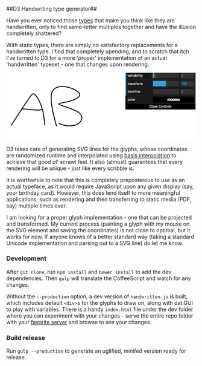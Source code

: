 ##D3 Handwriting type generator##

Have you ever noticed those [types](http://www.google.com/fonts/specimen/Rock+Salt) that make you think like they are handwritten, only to find same-letter multiples together and have the illusion completely shattered?

With static types, there are simply no satisfactory replacements for a handwritten type. I find that completely upending, and to scratch that itch I've turned to D3 for a more 'proper' implementation of an actual 'handwritten' typeset - one that changes upon rendering. 

![](https://raw.githubusercontent.com/maxArturo/d3_handwriting/master/d3_handwriting.gif)

D3 takes care of generating SVG lines for the glyphs, whose coordinates are randomized runtime and interpolated using [basis interpolation](https://en.wikipedia.org/wiki/B-spline) to achieve that good ol' scrawl feel. It also (almost) guarantees that every rendering will be unique - just like every scribble is.


It is worthwhile to note that this is completely preposterous to use as an actual typeface, as it would require JavaScript upon any given display (say, your birthday card). However, this does lend itself to more meaningful applications, such as rendering and then transferring to static media (PDF, say) multiple times over. 

I am looking for a proper glyph implementation - one that can be projected and transformed. My current process (painting a glyph with my mouse on the SVG element and saving the coordinates) is not close to optimal, but it works for now. If anyone knows of a better standard way (taking a standard Unicode implementation and parsing out to a SVG:line) do let me know. 

### Development
After `git clone`, run `npm install` and `bower install` to add the dev dependencies. Then `gulp` will translate the CoffeeScript and watch for any changes. 

Without the `--production` option, a dev version of `handwritten.js` is built, which includes default `<div>`s for the glyphs to draw on, along with dat.GUI to play with variables. There is a handy `index.html` file under the dev folder where you can experiment with your changes - serve the entire repo folder with your [favorite server](https://gist.github.com/willurd/5720255) and browse to see your changes.

### Build release
Run `gulp --production` to generate an uglified, minifed version ready for release.
